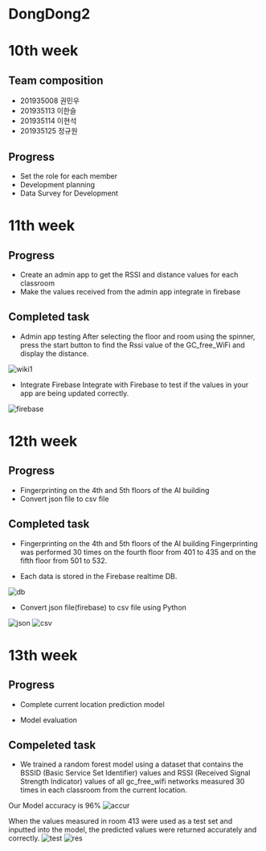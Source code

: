 # DongDong2
# 10th week
## Team composition 
* 201935008 권민우
* 201935113 이한슬
* 201935114 이현석
* 201935125 정규원

## Progress
* Set the role for each member
* Development planning
* Data Survey for Development


# 11th week
## Progress
* Create an admin app to get the RSSI and distance values for each classroom
* Make the values received from the admin app integrate in firebase

## Completed task
* Admin app testing
After selecting the floor and room using the spinner, press the start button to find the Rssi value of the GC_free_WiFi and display the distance.

![wiki1](https://github.com/GC-IOT-TermProject-11/AdminTool/assets/101577272/65ed912a-0560-4755-8843-68f56fd4b4a1)
* Integrate Firebase
Integrate with Firebase to test if the values in your app are being updated correctly.

![firebase](https://github.com/GC-IOT-TermProject-11/AdminTool/assets/101577272/5a1acfc2-81b8-416c-a83e-9f1896d48489)


# 12th week
## Progress
* Fingerprinting on the 4th and 5th floors of the AI building
* Convert json file to csv file

## Completed task
* Fingerprinting on the 4th and 5th floors of the AI building
Fingerprinting was performed 30 times on the fourth floor from 401 to 435 and on the fifth floor from 501 to 532.

* Each data is stored in the Firebase realtime DB.

![db](https://github.com/GC-IOT-TermProject-11/AdminTool/assets/101577272/8b545613-c6ac-4a1a-b066-827dd481bfe6)


* Convert json file(firebase) to csv file using Python

![json](https://github.com/GC-IOT-TermProject-11/AdminTool/assets/101577272/6123f25c-cd91-4298-baf1-04e6f3e09084)
![csv](https://github.com/GC-IOT-TermProject-11/AdminTool/assets/101577272/cc0eac74-11ca-4ac8-bb42-3bd4bb549f0f)


# 13th week
## Progress
* Complete current location prediction model

* Model evaluation

## Compeleted task
* We trained a random forest model using a dataset that contains the BSSID (Basic Service Set Identifier) values and RSSI (Received Signal Strength Indicator) values of all gc_free_wifi networks measured 30 times in each classroom from the current location.

Our Model accuracy is 96%
![accur](https://github.com/GC-IOT-TermProject-11/AdminTool/assets/101577272/eccf60e7-5ead-4077-b885-46bcc9ec231c)

When the values measured in room 413 were used as a test set and inputted into the model, the predicted values were returned accurately and correctly.
![test](https://github.com/GC-IOT-TermProject-11/AdminTool/assets/101577272/28924a51-56c8-4628-9b16-755cdf7c75b4)
![res](https://github.com/GC-IOT-TermProject-11/AdminTool/assets/101577272/264c91b6-6f32-4eca-93a6-569c0bde2dbb)



> 
